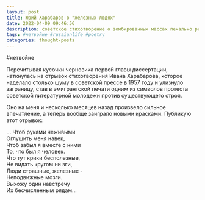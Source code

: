 ```yaml
---
layout: post
title: Юрий Харабаров о "железных людях"
date: 2022-04-09 09:46:56
description: советское стихотворение о зомбированных массах печально рифмуется с сегодняшним днем
tags: #нетвойне #russianlife #poetry
categories: thought-posts
---
```

#нетвойне

Перечитывая кусочки черновика первой главы диссертации, наткнулась на отрывок стихотворения Ивана Харабарова, которое наделало столько шуму в советской прессе в 1957 году и улизнуло заграницу, став в эмигрантской печати одним из символов протеста советской литературной молодежи против существующего строя.

Оно на меня и несколько месяцев назад произвело сильное впечатление, а теперь вообще заиграло новыми красками. Публикую этот отрывок:

<html>
  <head>
    ... Чтоб руками неживыми<br>
    Оглушить меня навек,<br>
    Чтоб забыл я вместе с ними<br>
    То, что был я человек.<br>
    Что тут крики бесполезные,<br>
    Не видать кругом ни зги,<br>
    Люди страшные, железные -<br>
    Неподвижные мозги.<br>
    Выхожу один навстречу<br>
    Их бесчисленным рядам...
  </head>
</html>
  
